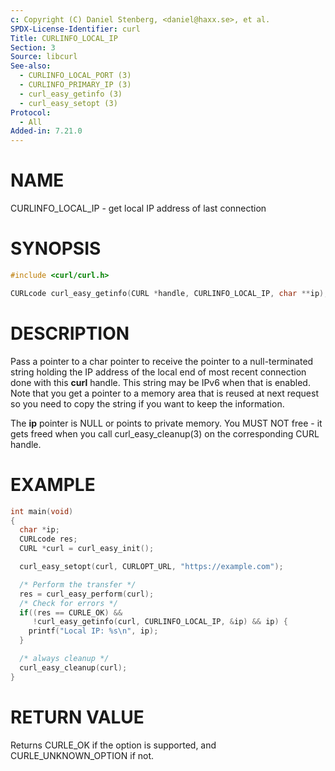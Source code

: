 ```yaml
---
c: Copyright (C) Daniel Stenberg, <daniel@haxx.se>, et al.
SPDX-License-Identifier: curl
Title: CURLINFO_LOCAL_IP
Section: 3
Source: libcurl
See-also:
  - CURLINFO_LOCAL_PORT (3)
  - CURLINFO_PRIMARY_IP (3)
  - curl_easy_getinfo (3)
  - curl_easy_setopt (3)
Protocol:
  - All
Added-in: 7.21.0
---
```


# NAME

CURLINFO_LOCAL_IP - get local IP address of last connection

# SYNOPSIS

~~~c
#include <curl/curl.h>

CURLcode curl_easy_getinfo(CURL *handle, CURLINFO_LOCAL_IP, char **ip);
~~~

# DESCRIPTION

Pass a pointer to a char pointer to receive the pointer to a null-terminated
string holding the IP address of the local end of most recent connection done
with this **curl** handle. This string may be IPv6 when that is
enabled. Note that you get a pointer to a memory area that is reused at next
request so you need to copy the string if you want to keep the information.

The **ip** pointer is NULL or points to private memory. You MUST NOT free -
it gets freed when you call curl_easy_cleanup(3) on the corresponding
CURL handle.

# EXAMPLE

~~~c
int main(void)
{
  char *ip;
  CURLcode res;
  CURL *curl = curl_easy_init();

  curl_easy_setopt(curl, CURLOPT_URL, "https://example.com");

  /* Perform the transfer */
  res = curl_easy_perform(curl);
  /* Check for errors */
  if((res == CURLE_OK) &&
     !curl_easy_getinfo(curl, CURLINFO_LOCAL_IP, &ip) && ip) {
    printf("Local IP: %s\n", ip);
  }

  /* always cleanup */
  curl_easy_cleanup(curl);
}
~~~

# RETURN VALUE

Returns CURLE_OK if the option is supported, and CURLE_UNKNOWN_OPTION if not.
